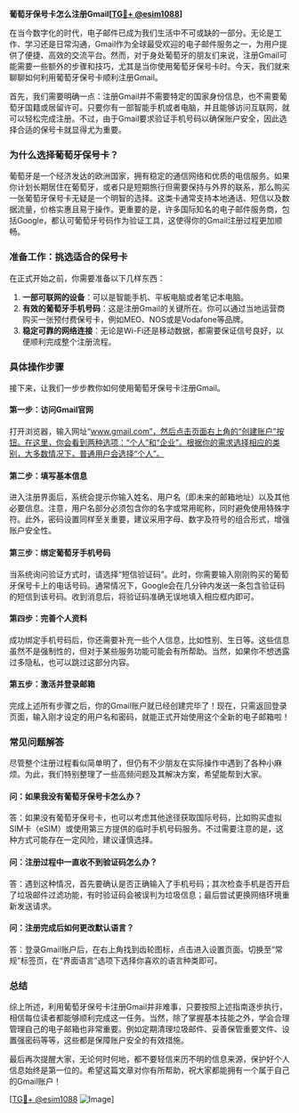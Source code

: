 **葡萄牙保号卡怎么注册Gmail[[TG💪+ @esim1088](https://t.me/s/esim1088)]**

在当今数字化的时代，电子邮件已成为我们生活中不可或缺的一部分。无论是工作、学习还是日常沟通，Gmail作为全球最受欢迎的电子邮件服务之一，为用户提供了便捷、高效的交流平台。然而，对于身处葡萄牙的朋友们来说，注册Gmail可能需要一些额外的步骤和技巧，尤其是当你使用葡萄牙保号卡时。今天，我们就来聊聊如何利用葡萄牙保号卡顺利注册Gmail。

首先，我们需要明确一点：注册Gmail并不需要特定的国家身份信息，也不需要葡萄牙国籍或居留许可。只要你有一部智能手机或者电脑，并且能够访问互联网，就可以轻松完成注册。不过，由于Gmail要求验证手机号码以确保账户安全，因此选择合适的保号卡就显得尤为重要。

### **为什么选择葡萄牙保号卡？**

葡萄牙是一个经济发达的欧洲国家，拥有稳定的通信网络和优质的电信服务。如果你计划长期居住在葡萄牙，或者只是短期旅行但需要保持与外界的联系，那么购买一张葡萄牙保号卡无疑是一个明智的选择。这类卡通常支持本地通话、短信以及数据流量，价格实惠且易于操作。更重要的是，许多国际知名的电子邮件服务商，包括Google，都认可葡萄牙号码作为验证工具，这使得你的Gmail注册过程更加顺畅。

### **准备工作：挑选适合的保号卡**

在正式开始之前，你需要准备以下几样东西：

1. **一部可联网的设备**：可以是智能手机、平板电脑或者笔记本电脑。
2. **有效的葡萄牙手机号码**：这是注册Gmail的关键所在。你可以通过当地运营商购买一张预付费保号卡，例如MEO、NOS或是Vodafone等品牌。
3. **稳定可靠的网络连接**：无论是Wi-Fi还是移动数据，都需要保证信号良好，以便顺利完成整个注册流程。

### **具体操作步骤**

接下来，让我们一步步教你如何使用葡萄牙保号卡注册Gmail。

#### **第一步：访问Gmail官网**
打开浏览器，输入网址“www.gmail.com”，然后点击页面右上角的“创建账户”按钮。在这里，你会看到两种选项：“个人”和“企业”。根据你的需求选择相应的类别，大多数情况下，普通用户会选择“个人”。

#### **第二步：填写基本信息**
进入注册界面后，系统会提示你输入姓名、用户名（即未来的邮箱地址）以及其他必要信息。注意，用户名部分必须包含你的名字或常用昵称，同时避免使用特殊字符。此外，密码设置同样至关重要，建议采用字母、数字及符号的组合形式，增强账户安全性。

#### **第三步：绑定葡萄牙手机号码**
当系统询问验证方式时，请选择“短信验证码”。此时，你需要输入刚刚购买的葡萄牙保号卡上的电话号码。通常情况下，Google会在几分钟内发送一条包含验证码的短信到该号码。收到消息后，将验证码准确无误地填入相应框内即可。

#### **第四步：完善个人资料**
成功绑定手机号码后，你还需要补充一些个人信息，比如性别、生日等。这些信息虽然不是强制性的，但对于某些服务功能可能会有所帮助。当然，如果你不想透露过多隐私，也可以跳过这部分内容。

#### **第五步：激活并登录邮箱**
完成上述所有步骤之后，你的Gmail账户就已经创建完毕了！现在，只需返回登录页面，输入刚才设定的用户名和密码，就能正式开始使用这个全新的电子邮箱啦！

### **常见问题解答**

尽管整个注册过程看似简单明了，但仍有不少朋友在实际操作中遇到了各种小麻烦。为此，我们特别整理了一些高频问题及其解决方案，希望能帮到大家。

#### **问：如果我没有葡萄牙保号卡怎么办？**
答：如果没有葡萄牙保号卡，也可以考虑其他途径获取国际号码，比如购买虚拟SIM卡（eSIM）或使用第三方提供的临时手机号码服务。不过需要注意的是，这种方式可能存在一定风险，建议谨慎选择。

#### **问：注册过程中一直收不到验证码怎么办？**
答：遇到这种情况，首先要确认是否正确输入了手机号码；其次检查手机是否开启了垃圾邮件过滤功能，有时验证码会被误判为垃圾信息；最后尝试更换网络环境重新发送请求。

#### **问：注册完成后如何更改默认语言？**
答：登录Gmail账户后，在右上角找到齿轮图标，点击进入设置页面。切换至“常规”标签页，在“界面语言”选项下选择你喜欢的语言种类即可。

### **总结**

综上所述，利用葡萄牙保号卡注册Gmail并非难事，只要按照上述指南逐步执行，相信每位读者都能够顺利完成这一任务。当然，除了掌握基本技能之外，学会合理管理自己的电子邮箱也非常重要。例如定期清理垃圾邮件、妥善保管重要文件、设置强密码等等，这些都是保障账户安全的有效措施。

最后再次提醒大家，无论何时何地，都不要轻信来历不明的信息来源，保护好个人信息始终是第一位的。希望这篇文章对你有所帮助，祝大家都能拥有一个属于自己的Gmail账户！

[[TG💪+ @esim1088](https://t.me/s/esim1088) ![Image](https://i.postimg.cc/4NQfJmqS/Snipaste-2025-05-13-00-14-12.png)]